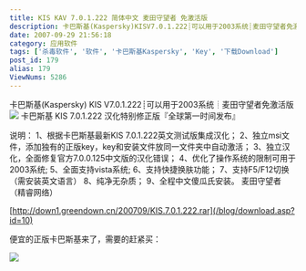 ```yaml
---
title: KIS KAV 7.0.1.222 简体中文 麦田守望者 免激活版
description: 卡巴斯基(Kaspersky)KISV7.0.1.222┊可以用于2003系统┊麦田守望者免激活版说明：1、根据卡巴斯基最新KIS7.0.1.222英文测试版集成汉化；2、独立msi文件，添加独有的正版key，key和安装文件放同一文件夹中自动激活；3、独立汉化，全面修复官方7.0.0.125中文版的汉化错误；4、优化了操作系统的限制可用于2003系统;5、全面支持vista系统;6、支持快捷换肤功能；7、支持F5/F12切换（需安装英文语言）8、纯净无杂质；9、全程中文傻瓜氏安装。
date: 2007-09-29 21:56:18
category: 应用软件
tags: ['杀毒软件', '软件', '卡巴斯基Kaspersky', 'Key', '下载Download']
post_id: 179
alias: 179
ViewNums: 5286
---
```


卡巴斯基(Kaspersky) KIS V7.0.1.222┊可以用于2003系统┊麦田守望者免激活版
[![](http://bbs.kafan.cn/attachments/forumid_35/20070920_6b01d11ddbd57bfb8927DOdCj08YlR8x.gif)](http://bbs.kafan.cn/attachments/forumid_35/20070920_6b01d11ddbd57bfb8927DOdCj08YlR8x.gif "在新窗口打开图片")
卡巴斯基 KIS 7.0.1.222 汉化特别修正版『全球第一时间发布』

说明：
1、根据卡巴斯基最新KIS 7.0.1.222英文测试版集成汉化；
2、独立msi文件，添加独有的正版key，key和安装文件放同一文件夹中自动激活；
3、独立汉化，全面修复官方7.0.0.125中文版的汉化错误；
4、优化了操作系统的限制可用于2003系统;
5、全面支持vista系统;
6、支持快捷换肤功能；
7、支持F5/F12切换（需安装英文语言）
8、纯净无杂质；
9、全程中文傻瓜氏安装。
麦田守望者（精睿网络）

[http://down1.greendown.cn/200709/KIS.7.0.1.222.rar](/blog/download.asp?id=10)

便宜的正版卡巴斯基来了，需要的赶紧买：

[![](http://file.chanet.com.cn/image.cgi?a=73348&d=99391&u=&e=)](http://count.chanet.com.cn/click.cgi?a=73348&d=99391&u=&e=)

